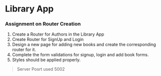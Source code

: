 # Library App

### Assignment on Router Creation

1. Create a Router for Authors in the Library App
2. Create Router for SignUp and Login
3. Design a new page for adding new books and create the corresponding router for it.
4. Complete the  form validations for signup, login and add book forms.
5. Styles should be applied properly.

>Server Posrt used 5002
